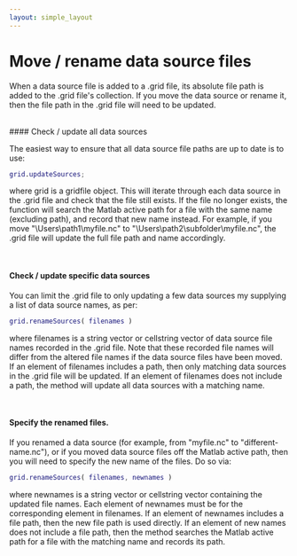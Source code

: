 ```yaml
---
layout: simple_layout
---
```


# Move / rename data source files

When a data source file is added to a .grid file, its absolute file path is added to the .grid file's collection. If you move the data source or rename it, then the file path in the .grid file will need to be updated.

<br>
#### Check / update all data sources

The easiest way to ensure that all data source file paths are up to date is to use:
```matlab
grid.updateSources;
```
where grid is a gridfile object. This will iterate through each data source in the .grid file and check that the file still exists. If the file no longer exists, the function will search the Matlab active path for a file with the same name (excluding path), and record that new name instead. For example, if you move "\Users\path1\myfile.nc" to "\Users\path2\subfolder\myfile.nc", the .grid file will update the full file path and name accordingly.

<br>

#### Check / update specific data sources

You can limit the .grid file to only updating a few data sources my supplying a list of data source names, as per:
```matlab
grid.renameSources( filenames )
```
where filenames is a string vector or cellstring vector of data source file names recorded in the .grid file. Note that these recorded file names will differ from the altered file names if the data source files have been moved. If an element of filenames includes a path, then only matching data sources in the .grid file will be updated. If an element of filenames does not include a path, the method will update all data sources with a matching name.

<br>

#### Specify the renamed files.

If you renamed a data source (for example, from "myfile.nc" to "different-name.nc"), or if you moved data source files off the Matlab active path, then you will need to specify the new name of the files. Do so via:
```matlab
grid.renameSources( filenames, newnames )
```
where newnames is a string vector or cellstring vector containing the updated file names. Each element of newnames must be for the corresponding element in filenames. If an element of newnames includes a file path, then the new file path is used directly. If an element of new names does not include a file path, then the method searches the Matlab active path for a file with the matching name and records its path.
